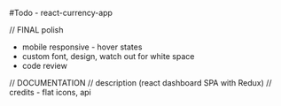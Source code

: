 #Todo - react-currency-app

// FINAL polish

- mobile responsive - hover states
- custom font, design, watch out for white space
- code review

// DOCUMENTATION
// description (react dashboard SPA with Redux)
// credits - flat icons, api
